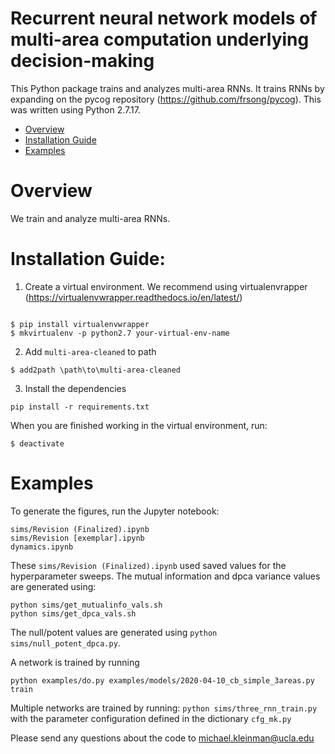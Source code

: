 # Recurrent neural network models of multi-area computation underlying decision-making

This Python package trains and analyzes multi-area RNNs. It trains RNNs by expanding on the pycog repository (https://github.com/frsong/pycog). This was written using Python 2.7.17.

- [Overview](#overview)
- [Installation Guide](#installation-guide)
- [Examples](#examples)

# Overview
We train and analyze multi-area RNNs.


# Installation Guide:

1. Create a virtual environment. We recommend using virtualenvrapper (https://virtualenvwrapper.readthedocs.io/en/latest/)
```

$ pip install virtualenvwrapper
$ mkvirtualenv -p python2.7 your-virtual-env-name
```
2. Add `multi-area-cleaned` to path

```
$ add2path \path\to\multi-area-cleaned
```

3. Install the dependencies
```
pip install -r requirements.txt
```

When you are finished working in the virtual environment, run:
```
$ deactivate
```

# Examples
To generate the figures, run the Jupyter notebook:

```
sims/Revision (Finalized).ipynb
sims/Revision [exemplar].ipynb
dynamics.ipynb
```

These `sims/Revision (Finalized).ipynb` used saved values for the hyperparameter sweeps. The mutual information and dpca variance values are generated using:

```
python sims/get_mutualinfo_vals.sh
python sims/get_dpca_vals.sh
```

The null/potent values are generated using `python sims/null_potent_dpca.py`.

A network is trained by running
```
python examples/do.py examples/models/2020-04-10_cb_simple_3areas.py train
```

Multiple networks are trained by running: `python sims/three_rnn_train.py` with the parameter configuration defined in the dictionary `cfg_mk.py`

Please send any questions about the code to michael.kleinman@ucla.edu


